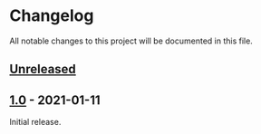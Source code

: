 # Changelog
All notable changes to this project will be documented in this file.

## [Unreleased]

## [1.0] - 2021-01-11
Initial release.

[Unreleased]: https://github.com/olivierlacan/keep-a-changelog/compare/common-custom-user-data-gradle-plugin-1.0...HEAD
[1.0]: https://github.com/gradle/gradle-enterprise-build-config-samples/releases/tag/common-custom-user-data-gradle-plugin-1.0
